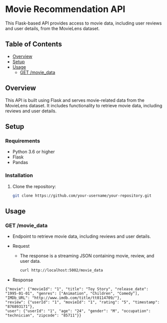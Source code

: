 # Movie Recommendation API

This Flask-based API provides access to movie data, including user reviews and user details, from the MovieLens dataset.

## Table of Contents

- [Overview](#overview)
- [Setup](#setup)
- [Usage](#usage)
  - [GET /movie_data](#get-movie_data)

## Overview

This API is built using Flask and serves movie-related data from the MovieLens dataset. It includes functionality to retrieve movie data, including reviews and user details.

## Setup

### Requirements

- Python 3.6 or higher
- Flask
- Pandas

### Installation

1. Clone the repository:

   ```bash
   git clone https://github.com/your-username/your-repository.git
   ```
## Usage
### GET /movie_data

- Endpoint to retrieve movie data, including reviews and user details.

 - Request

    - The response is a streaming JSON containing movie, review, and user data.

      ```bash
      curl http://localhost:5002/movie_data

      ```
 - Response

 ```
 {"movie": {"movieId": "1", "title": "Toy Story", "release_date": "1995-01-01", "genres": ["Animation", "Children", "Comedy"], "IMDb_URL": "http://www.imdb.com/title/tt0114709/"},
 "review": {"userId": "1", "movieId": "1", "rating": "5", "timestamp": "876893171"},
 "user": {"userId": "1", "age": "24", "gender": "M", "occupation": "technician", "zipcode": "85711"}}

```

